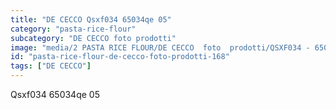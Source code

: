 ```yaml
---
title: "DE CECCO Qsxf034 65034qe 05"
category: "pasta-rice-flour"
subcategory: "DE CECCO foto prodotti"
image: "media/2 PASTA RICE FLOUR/DE CECCO  foto  prodotti/QSXF034 - 65034QE-05.jpg"
id: "pasta-rice-flour-de-cecco-foto-prodotti-168"
tags: ["DE CECCO"]
---
```


Qsxf034 65034qe 05

